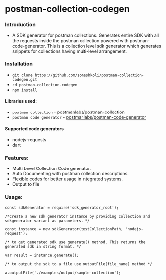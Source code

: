 # postman-collection-codegen

### Introduction
- A SDK generator for postman collections. Generates entire SDK with all the requests inside the postman collection powered with postman-code-generator. This is a collection level sdk generator which generates snippets for collections having multi-level arrangement.

### Installation
 - ```git clone https://github.com/someshkoli/postman-collection-codegen.git```
 - ```cd postman-collection-codegen```
 - ```npm install```

#### Libraries used:
 - ```postman collection``` - [postmanlabs/postman-collection](https://github.com/postmanlabs/postman-collection)
 - ```postman code generator``` - [postmanlabs/postman-code-generator](https://github.com/postmanlabs/postman-code-generator)

#### Supported code generators
 - nodejs-requests
 - dart


### Features:
 - Multi Level Collection Code generator.
 - Auto Documenting with postman collection descriptions.
 - Flexible codes for better usage in integrated systems.
 - Output to file

### Usage:

    const sdkGenerator = require('sdk_generator_root');

    /*create a new sdk generator instance by providing collection and sdkgenerator variant as parameters. */

    const instance = new sdkGenerator(testCollectionPath, 'nodejs-request');

    /* to get generated sdk use generate() method. This returns the generated sdk in string format. */

    var result = instance.generate();

    /* to output the sdk to a file use outputFile(file_name) method */  

    a.outputFile('./examples/output/sample-collection');



